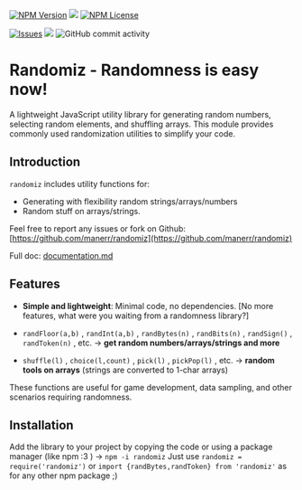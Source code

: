

[![NPM Version](https://img.shields.io/npm/v/npm.svg?style=flat)](https://nodejs.org/en) ![](https://img.shields.io/npm/dw/randomiz.svg) [![NPM License](https://img.shields.io/npm/l/all-contributors.svg?style=flat)](https://opensource.org/license/mit)



[![Issues](https://img.shields.io/github/issues-raw/manerr/randomiz.svg?maxAge=25000)](https://github.com/manerr/randomiz/issues) ![](https://img.shields.io/github/last-commit/manerr/randomiz.svg)   ![GitHub commit activity](https://img.shields.io/github/commit-activity/m/manerr/randomiz.svg?style=flat) 
# Randomiz - Randomness is easy now!

A lightweight JavaScript utility library for generating random numbers, selecting random elements, and shuffling arrays.
This module provides commonly used randomization utilities to simplify your code.

## Introduction

`randomiz` includes utility functions for:
- Generating with flexibility random strings/arrays/numbers
- Random stuff on arrays/strings.

Feel free to report any issues or fork on Github: [https://github.com/manerr/randomiz](https://github.com/manerr/randomiz)

Full doc: [documentation.md](https://github.com/manerr/randomiz/blob/master/documentation.md)

## Features

- **Simple and lightweight**: Minimal code, no dependencies. [No more features, what were you waiting from a randomness library?]

- `randFloor(a,b)` , `randInt(a,b)` , `randBytes(n)` , `randBits(n)` , `randSign()` , `randToken(n)` , etc. → **get random numbers/arrays/strings and more**

- `shuffle(l)` , `choice(l,count)`  , `pick(l)` , `pickPop(l)` , etc. → **random tools on arrays** (strings are converted to 1-char arrays)
  


These functions are useful for game development, data sampling, and other scenarios requiring randomness.

## Installation

Add the library to your project by copying the code or using a package manager (like npm :3 )  -> `npm -i randomiz`
Just use `randomiz = require('randomiz')` or `import {randBytes,randToken} from 'randomiz'` as for any other npm package ;) 

 

